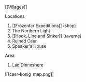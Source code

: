 [[Villages]]

Locations  
1. [[Frozenfar Expeditions]] (shop)
2. The Northern Light
3. [[Hook, Line and Sinker]] (taverne)
4. Ruined Caer
5. Speaker's House

Area  
1. Lac Dinneshere

![[caer-konig_map.png]]